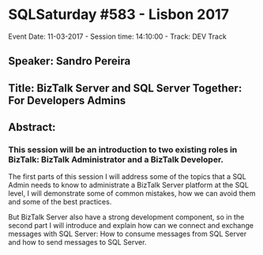 # SQLSaturday #583 - Lisbon 2017
Event Date: 11-03-2017 - Session time: 14:10:00 - Track: DEV Track
## Speaker: Sandro Pereira
## Title: BizTalk Server and SQL Server Together: For Developers  Admins
## Abstract:
### This session will be an introduction to two existing roles in BizTalk: BizTalk Administrator and a BizTalk Developer.

The first parts of this session I will address some of the topics that a SQL Admin needs to know to administrate a BizTalk Server platform at the SQL level, I will demonstrate some of common mistakes, how we can avoid them and some of the best practices.

But BizTalk Server also have a strong development component, so in the second part I will introduce and explain how can we connect and exchange messages with SQL Server: How to consume messages from SQL Server and how to send messages to SQL Server.
